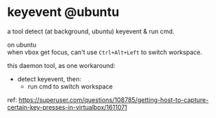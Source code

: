 # keyevent @ubuntu
a tool detect (at background, ubuntu) keyevent &amp; run cmd. 



on ubuntu  
 when vbox get focus, can't use `Ctrl+Alt+Left` to switch workspace.


this daemon tool, as one workaround:

- detect keyevent, then:
  - run cmd to switch workspace

ref:
https://superuser.com/questions/108785/getting-host-to-capture-certain-key-presses-in-virtualbox/1611071
